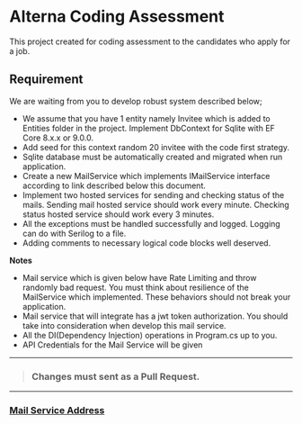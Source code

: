 # Alterna Coding Assessment

This project created for coding assessment to the candidates who apply for a job.

## Requirement

We are waiting from you to develop robust system described below; 

- We assume that you have 1 entity namely Invitee which is added to Entities folder in the project. Implement DbContext for Sqlite with EF Core 8.x.x or 9.0.0.
- Add seed for this context random 20 invitee with the code first strategy. 
- Sqlite database must be automatically created and migrated when run application.
- Create a new MailService which implements IMailService interface according to link described below this document.
- Implement two hosted services for sending and checking status of the mails. Sending mail hosted service should work every minute. Checking status hosted service should work every 3 minutes.
- All the exceptions must be handled successfully and logged. Logging can do with Serilog to a file.
- Adding comments to necessary logical code blocks well deserved.

**Notes**
- Mail service which is given below have Rate Limiting and throw randomly bad request. You must think about resilience of the MailService which implemented. These behaviors should not break your application.
- Mail service that will integrate has a jwt token authorization. You should take into consideration when develop this mail service.
- All the DI(Dependency Injection) operations in Program.cs up to you.
- API Credentials for the Mail Service will be given

---
> ### Changes must sent as a Pull Request.
---

### [Mail Service Address](https://coding-assessment.alternacx.com)
